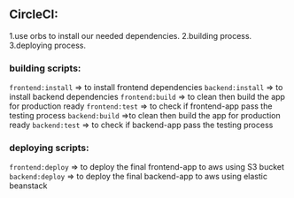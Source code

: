 ## CircleCI:

1.use orbs to install our needed dependencies.
2.building process.
3.deploying process.

### building scripts:

`frontend:install` => to install frontend dependencies
`backend:install` => to install backend dependencies
`frontend:build` => to clean then build the app for production ready
`frontend:test` => to check if frontend-app pass the testing process
`backend:build` =>to clean then build the app for production ready
`backend:test` => to check if backend-app pass the testing process

### deploying scripts:

`frontend:deploy` => to deploy the final frontend-app to aws using S3 bucket
`backend:deploy` => to deploy the final backend-app to aws using elastic beanstack
